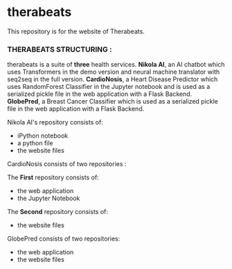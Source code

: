# therabeats
This repository is for the website of Therabeats.

### THERABEATS STRUCTURING :

therabeats is a suite of  **three** health services. 
**Nikola AI**, an AI chatbot which uses Transformers in the demo version and neural machine translator with seq2seq in the full version.
**CardioNosis**, a Heart Disease Predictor which uses RandomForest Classifier in the Jupyter notebook and is used as a serialized pickle file in the web application with a Flask Backend.
**GlobePred**, a Breast Cancer Classifier which is used as a serialized pickle file in the web application with a Flask Backend.

Nikola AI's repository consists of:

  * iPython notebook
  * a python file
  * the website files

CardioNosis consists of two repositories :

 The **First** repository consists of:
  * the web application
  * the Jupyter Notebook
  
 The **Second** repository consists of:
  * the website files
  
GlobePred consists of two repositories: 

  * the web application
  * the website files
